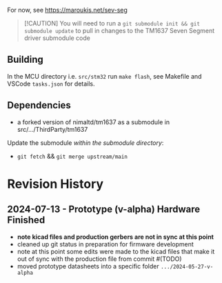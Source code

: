 For now, see <https://maroukis.net/sev-seg> 

> [!CAUTION] You will need to run a `git submodule init && git submodule update` to pull in changes to the TM1637 Seven Segment driver submodule code

## Building 
In the MCU directory i.e. `src/stm32` run `make flash`, see Makefile and VSCode `tasks.json` for details.

## Dependencies
- a forked version of nimaltd/tm1637 as a submodule in src/.../ThirdParty/tm1637 

Update the submodule _within the submodule directory_:
- `git fetch` && `git merge upstream/main`


# Revision History

## 2024-07-13 - Prototype (v-alpha) Hardware Finished
- __note kicad files and production gerbers are not in sync at this point__
- cleaned up git status in preparation for firmware development
- note at this point some edits were made to the kicad files that make it out of sync with the production file from commit #(TODO)
- moved prototype datasheets into a specific folder `.../2024-05-27-v-alpha`
